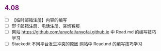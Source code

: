 ## <font color = purple>4.08 </font>
- [ ] 【临时邮箱注册】内容的编写
- [ ] 野卡邮箱注册、电话注册、咨询客服
- [ ] 网站 https://github.com/anyofai/anyofai.github.io 中 Read.md 的编写技巧学习
- [ ] Stackedit 不同平台发生冲突的原因
 网站中 Read.md 的编写技巧学习
<!--stackedit_data:
eyJoaXN0b3J5IjpbNjc3MDE5MTI1LC0xNTcyMDQ1OTM1XX0=
-->